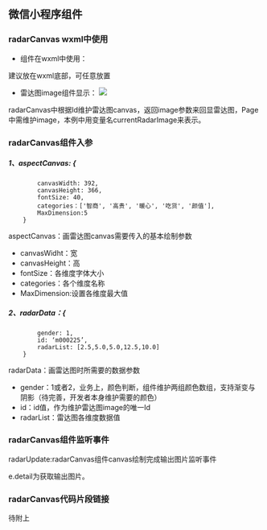## 微信小程序组件<radar-canvas><radar-canvas>

### radarCanvas wxml中使用
- 组件在wxml中使用：<radar-canvas aspect-canvas="{{aspectCanvas}}" radar-data="{{radarData}}" bindradarTap="radarUpdate">
</radar-canvas>

建议放在wxml底部，可任意放置

- 雷达图image组件显示：<view class="charts-radar">
              <block wx:if="{{currentRadarImage}}">
                <image class="radar-canvas-result" src="{{currentRadarImage}}"></image>
              </block>
            </view>

radarCanvas中根据Id维护雷达图canvas，返回image参数来回显雷达图，Page中需维护image，本例中用变量名currentRadarImage来表示。


### radarCanvas组件入参
##### 1、aspectCanvas: {
            canvasWidth: 392,
            canvasHeight: 366,
            fontSize: 40,
            categories：['智商', '高贵', '暖心', '吃货', '颜值'],
            MaxDimension:5
        }

aspectCanvas：画雷达图canvas需要传入的基本绘制参数

- canvasWidht：宽
- canvasHeight：高
- fontSize：各维度字体大小
- categories：各个维度名称
- MaxDimension:设置各维度最大值

##### 2、radarData：{
            gender: 1,
            id: ‘m000225’,
            radarList: [2.5,5.0,5.0,12.5,10.0]
        }
radarData：画雷达图时所需要的数据参数

- gender：1或者2，业务上，颜色判断，组件维护两组颜色数组，支持渐变与阴影（待完善，开发者本身维护需要的颜色）
- id：id值，作为维护雷达图image的唯一Id
- radarList：雷达图各维度数据值


### radarCanvas组件监听事件

radarUpdate:radarCanvas组件canvas绘制完成输出图片监听事件

e.detail为获取输出图片。


### radarCanvas代码片段链接
待附上
